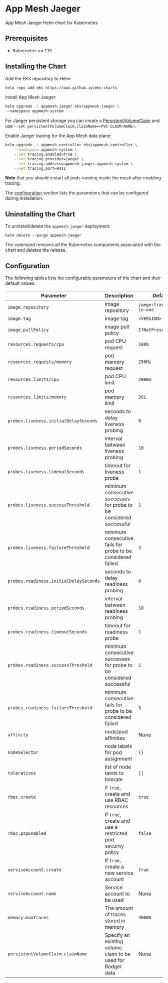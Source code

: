 # App Mesh Jaeger

App Mesh Jaeger Helm chart for Kubernetes

## Prerequisites

* Kubernetes >= 1.13

## Installing the Chart

Add the EKS repository to Helm:

```sh
helm repo add eks https://aws.github.io/eks-charts
```

Install App Mesh Jaeger:

```sh
helm upgrade -i appmesh-jaeger eks/appmesh-jaeger \
--namespace appmesh-system
```

For Jaeger persistent storage you can create a [PersistentVolumeClaim](https://kubernetes.io/docs/concepts/storage/persistent-volumes/#persistentvolumeclaims)
and use `--set persistentVolumeClaim.claimName=<PVC-CLAIM-NAME>`.

Enable Jaeger tracing for the App Mesh data plane:

```sh
helm upgrade -i appmesh-controller eks/appmesh-controller \
    --namespace appmesh-system \
    --set tracing.enabled=true \
    --set tracing.provider=jaeger \
    --set tracing.address=appmesh-jaeger.appmesh-system \
    --set tracing.port=9411
```

**Note** that you should restart all pods running inside the mesh after enabling tracing.

The [configuration](#configuration) section lists the parameters that can be configured during installation.

## Uninstalling the Chart

To uninstall/delete the `appmesh-jaeger` deployment:

```console
helm delete --purge appmesh-jaeger
```

The command removes all the Kubernetes components associated with the chart and deletes the release.

## Configuration

The following tables lists the configurable parameters of the chart and their default values.

Parameter | Description | Default
--- | --- | ---
`image.repository` | image repository | `jaegertracing/all-in-one`
`image.tag` | image tag | `<VERSION>`
`image.pullPolicy` | image pull policy | `IfNotPresent`
`resources.requests/cpu` | pod CPU request | `100m`
`resources.requests/memory` | pod memory request | `256Mi`
`resources.limits/cpu` | pod CPU limit | `2000m`
`resources.limits/memory` | pod memory limit | `2Gi`
`probes.liveness.initialDelaySeconds` | seconds to delay liveness probing | `0`
`probes.liveness.periodSeconds` | interval between liveness probing | `10`
`probes.liveness.timeoutSeconds` | timeout for liveness probe  | `1`
`probes.liveness.successThreshold` | minimum consecutive successes for probe to be considered successful | `1`
`probes.liveness.failureThreshold` | minimum consecutive fails for probe to be considered failed | `3`
`probes.readiness.initialDelaySeconds` | seconds to delay readiness probing | `0`
`probes.readiness.periodSeconds` | interval between readiness probing | `10`
`probes.readiness.timeoutSeconds` | timeout for readiness probe | `1`
`probes.readiness.successThreshold` | minimum consecutive successes for probe to be considered successful | `1`
`probes.readiness.failureThreshold` | minimum consecutive fails for probe to be considered failed | `3`
`affinity` | node/pod affinities | None
`nodeSelector` | node labels for pod assignment | `{}`
`tolerations` | list of node taints to tolerate | `[]`
`rbac.create` | if `true`, create and use RBAC resources | `true`
`rbac.pspEnabled` | If `true`, create and use a restricted pod security policy | `false`
`serviceAccount.create` | If `true`, create a new service account | `true`
`serviceAccount.name` | Service account to be used | None
`memory.maxTraces` | The amount of traces stored in memory | `40000`
`persistentVolumeClaim.claimName` |  Specify an existing volume claim to be used for Badger data | None
